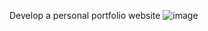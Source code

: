 Develop a personal portfolio website
![image](https://github.com/PhaniExp/fincity/assets/157576567/2c8a999e-5afe-4aa6-bcec-ac211ce4b50a)
